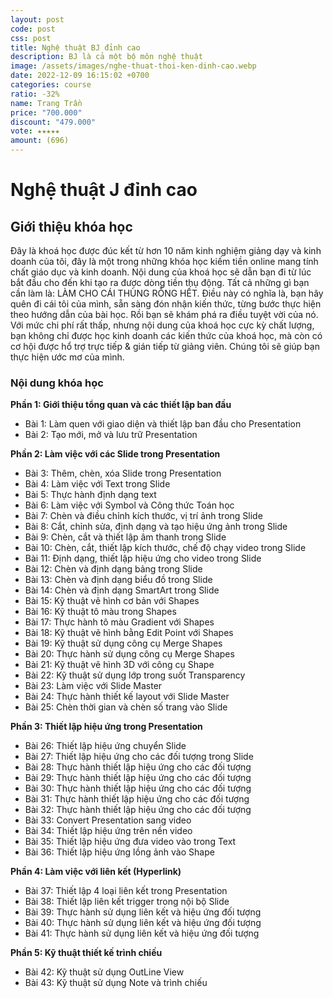 ```yaml
---
layout: post
code: post
css: post
title: Nghệ thuật BJ đỉnh cao
description: BJ là cả một bộ môn nghệ thuật
image: /assets/images/nghe-thuat-thoi-ken-dinh-cao.webp
date: 2022-12-09 16:15:02 +0700
categories: course
ratio: -32%
name: Trang Trần
price: "700.000"
discount: "479.000"
vote: ★★★★★
amount: (696)
---
```


# **Nghệ thuật J đỉnh cao**

## Giới thiệu khóa học

Đây là khoá học được đúc kết từ hơn 10 năm kinh nghiệm giảng dạy và kinh doanh của tôi, đây là một trong những khóa học kiếm tiền online mang tính chất giáo dục và kinh doanh. Nội dung của khoá học sẽ dẫn bạn đi từ lúc bắt đầu cho đến khi tạo ra được dòng tiền thụ động. 
Tất cả những gì bạn cần làm là: LÀM CHO CÁI THÙNG RỖNG HẾT. Điều này có nghĩa là, bạn hãy quên đi cái tôi của mình, sẵn sàng đón nhận kiến thức, từng bước thực hiện theo hướng dẫn của bài học. Rồi bạn sẽ khám phá ra điều tuyệt vời của nó.
Với mức chi phí rất thấp, nhưng nội dung của khoá học cực kỳ chất lượng, bạn không chỉ được học kinh doanh các kiến thức của khoá học, mà còn có cơ hội được hổ trợ trực tiếp & gián tiếp từ giảng viên. Chúng tôi sẽ giúp bạn thực hiện ước mơ của mình.

### Nội dung khóa học

**Phần 1: Giới thiệu tổng quan và các thiết lập ban đầu**
- Bài 1: Làm quen với giao diện và thiết lập ban đầu cho Presentation
- Bài 2: Tạo mới, mở và lưu trữ Presentation

**Phần 2: Làm việc với các Slide trong Presentation**
- Bài 3: Thêm, chèn, xóa Slide trong Presentation
- Bài 4: Làm việc với Text trong Slide
- Bài 5: Thực hành định dạng text
- Bài 6: Làm việc với Symbol và Công thức Toán học
- Bài 7: Chèn và điều chỉnh kích thước, vị trí ảnh trong Slide
- Bài 8: Cắt, chỉnh sửa, định dạng và tạo hiệu ứng ảnh trong Slide
- Bài 9: Chèn, cắt và thiết lập âm thanh trong Slide
- Bài 10: Chèn, cắt, thiết lập kích thước, chế độ chạy video trong Slide
- Bài 11: Định dạng, thiết lập hiệu ứng cho video trong Slide
- Bài 12: Chèn và định dạng bảng trong Slide
- Bài 13: Chèn và định dạng biểu đồ trong Slide
- Bài 14: Chèn và định dạng SmartArt trong Slide
- Bài 15: Kỹ thuật vẽ hình cơ bản với Shapes
- Bài 16: Kỹ thuật tô màu trong Shapes
- Bài 17: Thực hành tô màu Gradient với Shapes
- Bài 18: Kỹ thuật vẽ hình bằng Edit Point với Shapes
- Bài 19: Kỹ thuật sử dụng công cụ Merge Shapes
- Bài 20: Thực hành sử dụng công cụ Merge Shapes
- Bài 21: Kỹ thuật vẽ hình 3D với công cụ Shape
- Bài 22: Kỹ thuật sử dụng lớp trong suốt Transparency
- Bài 23: Làm việc với Slide Master
- Bài 24: Thực hành thiết kế layout với Slide Master
- Bài 25: Chèn thời gian và chèn số trang vào Slide

**Phần 3: Thiết lập hiệu ứng trong Presentation**
- Bài 26: Thiết lập hiệu ứng chuyển Slide
- Bài 27: Thiết lập hiệu ứng cho các đối tượng trong Slide
- Bài 28: Thực hành thiết lập hiệu ứng cho các đối tượng 
- Bài 29: Thực hành thiết lập hiệu ứng cho các đối tượng 
- Bài 30: Thực hành thiết lập hiệu ứng cho các đối tượng 
- Bài 31: Thực hành thiết lập hiệu ứng cho các đối tượng 
- Bài 32: Thực hành thiết lập hiệu ứng cho các đối tượng 
- Bài 33: Convert Presentation sang video
- Bài 34: Thiết lập hiệu ứng trên nền video
- Bài 35: Thiết lập hiệu ứng đưa video vào trong Text
- Bài 36: Thiết lập hiệu ứng lồng ảnh vào Shape

**Phần 4: Làm việc với liên kết (Hyperlink)**
- Bài 37: Thiết lập 4 loại liên kết trong Presentation
- Bài 38: Thiết lập liên kết trigger trong nội bộ Slide
- Bài 39: Thực hành sử dụng liên kết và hiệu ứng đối tượng 
- Bài 40: Thực hành sử dụng liên kết và hiệu ứng đối tượng 
- Bài 41: Thực hành sử dụng liên kết và hiệu ứng đối tượng 

**Phần 5: Kỹ thuật thiết kế trình chiếu**
- Bài 42: Kỹ thuật sử dụng OutLine View
- Bài 43: Kỹ thuật sử dụng Note và trình chiếu
